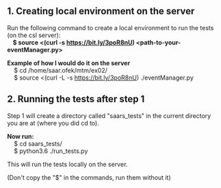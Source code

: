 ## 1. Creating local environment on the server
Run the following command to create a local environment to run the tests (on the csl server):\
<b>&nbsp;&nbsp;&nbsp;&nbsp;$ source <(curl -s https://bit.ly/3poR8nU) <path-to-your-eventManager.py></b>

<b>Example of how I would do it on the server</b>\
&nbsp;&nbsp;&nbsp;&nbsp;$ cd /home/saar.ofek/mtm/ex02/\
&nbsp;&nbsp;&nbsp;&nbsp;$ source <(curl -L -s https://bit.ly/3poR8nU) ./eventManager.py


## 2. Running the tests after step 1
Step 1 will create a directory called "saars_tests" in the current directory you are at (where you did cd to).

<b>Now run:</b>\
&nbsp;&nbsp;&nbsp;&nbsp;$ cd saars_tests/\
&nbsp;&nbsp;&nbsp;&nbsp;$ python3.6 ./run_tests.py

This will run the tests locally on the server.


(Don't copy the "$" in the commands, run them without it)